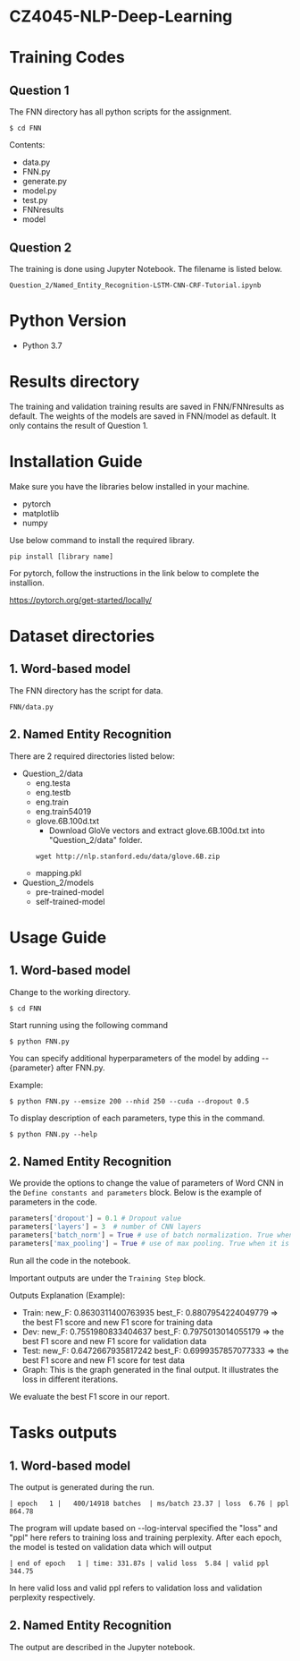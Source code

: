 # CZ4045-NLP-Deep-Learning

# Training Codes
## Question 1
The FNN directory has all python scripts for the assignment. 
```
$ cd FNN
```
Contents:
* data.py
* FNN.py
* generate.py
* model.py
* test.py
* FNNresults
* model

## Question 2
The training is done using Jupyter Notebook. The filename is listed below.

`Question_2/Named_Entity_Recognition-LSTM-CNN-CRF-Tutorial.ipynb`

# Python Version
* Python 3.7

# Results directory
The training and validation training results are saved in FNN/FNNresults as default.
The weights of the models are saved in FNN/model as default. It only contains the result of Question 1.

# Installation Guide
Make sure you have the libraries below installed in your machine.
* pytorch
* matplotlib
* numpy

Use below command to install the required library.
```
pip install [library name]
```

For pytorch, follow the instructions in the link below to complete the installion.

https://pytorch.org/get-started/locally/

# Dataset directories
## 1. Word-based model
The FNN directory has the script for data.

`FNN/data.py`

## 2. Named Entity Recognition
There are 2 required directories listed below:
* Question_2/data
  * eng.testa
  * eng.testb
  * eng.train
  * eng.train54019
  * glove.6B.100d.txt
    * Download GloVe vectors and extract glove.6B.100d.txt into "Question_2/data" folder.
    ```
    wget http://nlp.stanford.edu/data/glove.6B.zip
    ```
  * mapping.pkl
* Question_2/models
  * pre-trained-model
  * self-trained-model

# Usage Guide
## 1. Word-based model
Change to the working directory.
```
$ cd FNN
```
Start running using the following command

```
$ python FNN.py
```

You can specify additional hyperparameters of the model by adding --{parameter} after FNN.py.

Example:
```
$ python FNN.py --emsize 200 --nhid 250 --cuda --dropout 0.5
```

To display description of each parameters, type this in the command.
```
$ python FNN.py --help
```

## 2. Named Entity Recognition
We provide the options to change the value of parameters of Word CNN in the `Define constants and parameters` block. Below is the example of parameters in the code.
```python
parameters['dropout'] = 0.1 # Dropout value
parameters['layers'] = 3  # number of CNN layers
parameters['batch_norm'] = True # use of batch normalization. True when it is used.
parameters['max_pooling'] = True # use of max pooling. True when it is used.
```
Run all the code in the notebook.

Important outputs are under the `Training Step` block.

Outputs Explanation (Example):
* Train: new_F: 0.8630311400763935 best_F: 0.8807954224049779 => the best F1 score and new F1 score for training data
* Dev: new_F: 0.7551980833404637 best_F: 0.7975013014055179 => the best F1 score and new F1 score for validation data
* Test: new_F: 0.6472667935817242 best_F: 0.6999357857077333  => the best F1 score and new F1 score for test data
* Graph: This is the graph generated in the final output. It illustrates the loss in different iterations.

We evaluate the best F1 score in our report.

# Tasks outputs
## 1. Word-based model
The output is generated during the run.
```
| epoch   1 |   400/14918 batches  | ms/batch 23.37 | loss  6.76 | ppl   864.78
```
The program will update based on --log-interval specified the "loss" and "ppl" here refers to training loss and training perplexity.
After each epoch, the model is tested on validation data which will output
```
| end of epoch   1 | time: 331.87s | valid loss  5.84 | valid ppl   344.75
```
In here valid loss and valid ppl refers to validation loss and validation perplexity respectively.

## 2. Named Entity Recognition 
The output are described in the Jupyter notebook.
